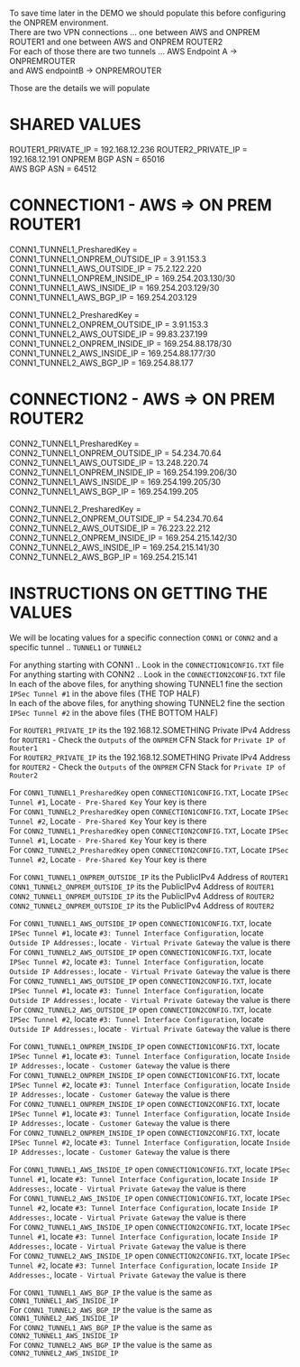 
To save time later in the DEMO we should populate this before configuring the ONPREM environment.  
There are two VPN connections ... one between AWS and ONPREM ROUTER1 and one between AWS and ONPREM ROUTER2  
For each of those there are two tunnels ... AWS Endpoint A -> ONPREMROUTER  
and AWS endpointB -> ONPREMROUTER  

Those are the details we will populate  

# SHARED VALUES

ROUTER1_PRIVATE_IP                  = 192.168.12.236
ROUTER2_PRIVATE_IP                  = 192.168.12.191
ONPREM BGP ASN                      = 65016  
AWS BGP ASN                         = 64512  

# CONNECTION1 - AWS => ON PREM ROUTER1

CONN1_TUNNEL1_PresharedKey          =  
CONN1_TUNNEL1_ONPREM_OUTSIDE_IP     =  3.91.153.3
CONN1_TUNNEL1_AWS_OUTSIDE_IP        =  75.2.122.220
CONN1_TUNNEL1_ONPREM_INSIDE_IP      =  169.254.203.130/30
CONN1_TUNNEL1_AWS_INSIDE_IP         =  169.254.203.129/30
CONN1_TUNNEL1_AWS_BGP_IP            = 169.254.203.129  

CONN1_TUNNEL2_PresharedKey          = 
CONN1_TUNNEL2_ONPREM_OUTSIDE_IP     = 3.91.153.3
CONN1_TUNNEL2_AWS_OUTSIDE_IP        = 99.83.237.199
CONN1_TUNNEL2_ONPREM_INSIDE_IP      = 169.254.88.178/30
CONN1_TUNNEL2_AWS_INSIDE_IP         = 169.254.88.177/30
CONN1_TUNNEL2_AWS_BGP_IP            = 169.254.88.177


# CONNECTION2 - AWS => ON PREM ROUTER2

CONN2_TUNNEL1_PresharedKey          = 
CONN2_TUNNEL1_ONPREM_OUTSIDE_IP     = 54.234.70.64 
CONN2_TUNNEL1_AWS_OUTSIDE_IP        = 13.248.220.74
CONN2_TUNNEL1_ONPREM_INSIDE_IP      = 169.254.199.206/30 
CONN2_TUNNEL1_AWS_INSIDE_IP         = 169.254.199.205/30
CONN2_TUNNEL1_AWS_BGP_IP            = 169.254.199.205

CONN2_TUNNEL2_PresharedKey          = 
CONN2_TUNNEL2_ONPREM_OUTSIDE_IP     = 54.234.70.64 
CONN2_TUNNEL2_AWS_OUTSIDE_IP        = 76.223.22.212
CONN2_TUNNEL2_ONPREM_INSIDE_IP      = 169.254.215.142/30 
CONN2_TUNNEL2_AWS_INSIDE_IP         = 169.254.215.141/30 
CONN2_TUNNEL2_AWS_BGP_IP            = 169.254.215.141



# INSTRUCTIONS ON GETTING THE VALUES

We will be locating values for a specific connection `CONN1` or `CONN2` and a specific tunnel .. `TUNNEL1` or `TUNNEL2`  

For anything starting with CONN1 .. Look in the `CONNECTION1CONFIG.TXT` file  
For anything starting with CONN2 .. Look in the `CONNECTION2CONFIG.TXT` file  
In each of the above files, for anything showing TUNNEL1 fine the section `IPSec Tunnel #1` in the above files (THE TOP HALF)  
In each of the above files, for anything showing TUNNEL2 fine the section `IPSec Tunnel #2` in the above files (THE BOTTOM HALF)  

For `ROUTER1_PRIVATE_IP` its the 192.168.12.SOMETHING Private IPv4 Address for `ROUTER1` - Check the `Outputs` of the `ONPREM` CFN Stack for `Private IP of Router1`  
For `ROUTER2_PRIVATE_IP` its the 192.168.12.SOMETHING Private IPv4 Address for `ROUTER2` - Check the `Outputs` of the `ONPREM` CFN Stack for `Private IP of Router2`  

For `CONN1_TUNNEL1_PresharedKey` open `CONNECTION1CONFIG.TXT`, Locate `IPSec Tunnel #1`, Locate `- Pre-Shared Key` Your key is there  
For `CONN1_TUNNEL2_PresharedKey` open `CONNECTION1CONFIG.TXT`, Locate `IPSec Tunnel #2`, Locate `- Pre-Shared Key` Your key is there  
For `CONN2_TUNNEL1_PresharedKey` open `CONNECTION2CONFIG.TXT`, Locate `IPSec Tunnel #1`, Locate `- Pre-Shared Key` Your key is there  
For `CONN2_TUNNEL2_PresharedKey` open `CONNECTION2CONFIG.TXT`, Locate `IPSec Tunnel #2`, Locate `- Pre-Shared Key` Your key is there  

For `CONN1_TUNNEL1_ONPREM_OUTSIDE_IP` its the PublicIPv4 Address of `ROUTER1`  
    `CONN1_TUNNEL2_ONPREM_OUTSIDE_IP` its the PublicIPv4 Address of `ROUTER1`  
    `CONN2_TUNNEL1_ONPREM_OUTSIDE_IP` its the PublicIPv4 Address of `ROUTER2`  
    `CONN2_TUNNEL2_ONPREM_OUTSIDE_IP` its the PublicIPv4 Address of `ROUTER2`  

For `CONN1_TUNNEL1_AWS_OUTSIDE_IP` open `CONNECTION1CONFIG.TXT`, locate `IPSec Tunnel #1`, locate `#3: Tunnel Interface Configuration`, locate `Outside IP Addresses:`, locate `- Virtual Private Gateway` the value is there  
For `CONN1_TUNNEL2_AWS_OUTSIDE_IP` open `CONNECTION1CONFIG.TXT`, locate `IPSec Tunnel #2`, locate `#3: Tunnel Interface Configuration`, locate `Outside IP Addresses:`, locate `- Virtual Private Gateway` the value is there  
For `CONN2_TUNNEL1_AWS_OUTSIDE_IP` open `CONNECTION2CONFIG.TXT`, locate `IPSec Tunnel #1`, locate `#3: Tunnel Interface Configuration`, locate `Outside IP Addresses:`, locate `- Virtual Private Gateway` the value is there  
For `CONN2_TUNNEL2_AWS_OUTSIDE_IP` open `CONNECTION2CONFIG.TXT`, locate `IPSec Tunnel #2`, locate `#3: Tunnel Interface Configuration`, locate `Outside IP Addresses:`, locate `- Virtual Private Gateway` the value is there  

For `CONN1_TUNNEL1_ONPREM_INSIDE_IP` open `CONNECTION1CONFIG.TXT`, locate `IPSec Tunnel #1`, locate `#3: Tunnel Interface Configuration`, locate `Inside IP Addresses:`, locate `- Customer Gateway` the value is there  
For `CONN1_TUNNEL2_ONPREM_INSIDE_IP` open `CONNECTION1CONFIG.TXT`, locate `IPSec Tunnel #2`, locate `#3: Tunnel Interface Configuration`, locate `Inside IP Addresses:`, locate `- Customer Gateway` the value is there  
For `CONN2_TUNNEL1_ONPREM_INSIDE_IP` open `CONNECTION2CONFIG.TXT`, locate `IPSec Tunnel #1`, locate `#3: Tunnel Interface Configuration`, locate `Inside IP Addresses:`, locate `- Customer Gateway` the value is there  
For `CONN2_TUNNEL2_ONPREM_INSIDE_IP` open `CONNECTION2CONFIG.TXT`, locate `IPSec Tunnel #2`, locate `#3: Tunnel Interface Configuration`, locate `Inside IP Addresses:`, locate `- Customer Gateway` the value is there  

For `CONN1_TUNNEL1_AWS_INSIDE_IP` open `CONNECTION1CONFIG.TXT`, locate `IPSec Tunnel #1`, locate `#3: Tunnel Interface Configuration`, locate `Inside IP Addresses:`, locate `- Virtual Private Gateway` the value is there  
For `CONN1_TUNNEL2_AWS_INSIDE_IP` open `CONNECTION1CONFIG.TXT`, locate `IPSec Tunnel #2`, locate `#3: Tunnel Interface Configuration`, locate `Inside IP Addresses:`, locate `- Virtual Private Gateway` the value is there  
For `CONN2_TUNNEL1_AWS_INSIDE_IP` open `CONNECTION2CONFIG.TXT`, locate `IPSec Tunnel #1`, locate `#3: Tunnel Interface Configuration`, locate `Inside IP Addresses:`, locate `- Virtual Private Gateway` the value is there  
For `CONN2_TUNNEL2_AWS_INSIDE_IP` open `CONNECTION2CONFIG.TXT`, locate `IPSec Tunnel #2`, locate `#3: Tunnel Interface Configuration`, locate `Inside IP Addresses:`, locate `- Virtual Private Gateway` the value is there  

For `CONN1_TUNNEL1_AWS_BGP_IP` the value is the same as `CONN1_TUNNEL1_AWS_INSIDE_IP`  
For `CONN1_TUNNEL2_AWS_BGP_IP` the value is the same as `CONN1_TUNNEL2_AWS_INSIDE_IP`  
For `CONN2_TUNNEL1_AWS_BGP_IP` the value is the same as `CONN2_TUNNEL1_AWS_INSIDE_IP`  
For `CONN2_TUNNEL2_AWS_BGP_IP` the value is the same as `CONN2_TUNNEL2_AWS_INSIDE_IP`  


